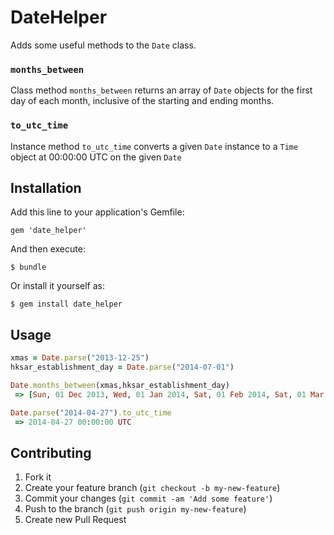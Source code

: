 # DateHelper

Adds some useful methods to the `Date` class.

### `months_between`  

Class method `months_between` returns an array of `Date` objects for the first day of each month, inclusive of the starting and ending months.

### `to_utc_time`

Instance method `to_utc_time` converts a given `Date` instance to a `Time` object at 00:00:00 UTC on the given `Date`

## Installation

Add this line to your application's Gemfile:

    gem 'date_helper'

And then execute:

    $ bundle

Or install it yourself as:

    $ gem install date_helper

## Usage
```ruby
xmas = Date.parse("2013-12-25")
hksar_establishment_day = Date.parse("2014-07-01")

Date.months_between(xmas,hksar_establishment_day)
 => [Sun, 01 Dec 2013, Wed, 01 Jan 2014, Sat, 01 Feb 2014, Sat, 01 Mar 2014, Tue, 01 Apr 2014, Thu, 01 May 2014, Sun, 01 Jun 2014, Tue, 01 Jul 2014]
```

```ruby
Date.parse("2014-04-27").to_utc_time
 => 2014-04-27 00:00:00 UTC 
```

## Contributing

1. Fork it
2. Create your feature branch (`git checkout -b my-new-feature`)
3. Commit your changes (`git commit -am 'Add some feature'`)
4. Push to the branch (`git push origin my-new-feature`)
5. Create new Pull Request
